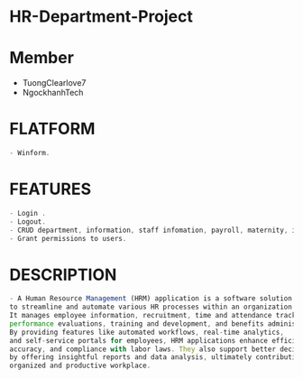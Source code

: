 # HR-Department-Project

# Member 

- TuongClearlove7
- NgockhanhTech


# FLATFORM

```js
- Winform.
```


# FEATURES

```javascript
- Login .
- Logout.
- CRUD department, information, staff infomation, payroll, maternity, insurance.
- Grant permissions to users.
```

# DESCRIPTION

```js
- A Human Resource Management (HRM) application is a software solution designed 
to streamline and automate various HR processes within an organization. 
It manages employee information, recruitment, time and attendance tracking, payroll, 
performance evaluations, training and development, and benefits administration. 
By providing features like automated workflows, real-time analytics, 
and self-service portals for employees, HRM applications enhance efficiency, 
accuracy, and compliance with labor laws. They also support better decision-making 
by offering insightful reports and data analysis, ultimately contributing to a more 
organized and productive workplace.
```
